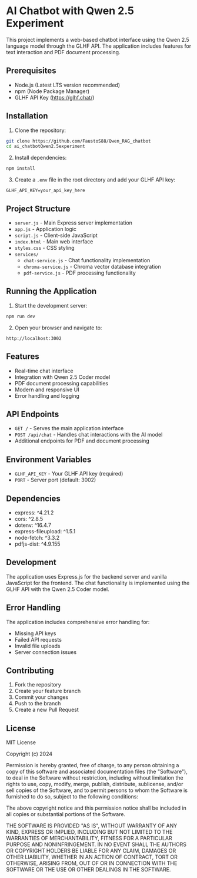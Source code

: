 # AI Chatbot with Qwen 2.5 Experiment

This project implements a web-based chatbot interface using the Qwen 2.5 language model through the GLHF API. The application includes features for text interaction and PDF document processing.

## Prerequisites

- Node.js (Latest LTS version recommended)
- npm (Node Package Manager)
- GLHF API Key (https://glhf.chat/)

## Installation

1. Clone the repository:
```bash
git clone https://github.com/FaustoS88/Qwen_RAG_chatbot
cd ai_chatbotQwen2.5experiment
```

2. Install dependencies:
```bash
npm install
```

3. Create a `.env` file in the root directory and add your GLHF API key:
```
GLHF_API_KEY=your_api_key_here
```

## Project Structure

- `server.js` - Main Express server implementation
- `app.js` - Application logic
- `script.js` - Client-side JavaScript
- `index.html` - Main web interface
- `styles.css` - CSS styling
- `services/`
  - `chat-service.js` - Chat functionality implementation
  - `chroma-service.js` - Chroma vector database integration
  - `pdf-service.js` - PDF processing functionality

## Running the Application

1. Start the development server:
```bash
npm run dev
```

2. Open your browser and navigate to:
```
http://localhost:3002
```

## Features

- Real-time chat interface
- Integration with Qwen 2.5 Coder model
- PDF document processing capabilities
- Modern and responsive UI
- Error handling and logging

## API Endpoints

- `GET /` - Serves the main application interface
- `POST /api/chat` - Handles chat interactions with the AI model
- Additional endpoints for PDF and document processing

## Environment Variables

- `GLHF_API_KEY` - Your GLHF API key (required)
- `PORT` - Server port (default: 3002)

## Dependencies

- express: ^4.21.2
- cors: ^2.8.5
- dotenv: ^16.4.7
- express-fileupload: ^1.5.1
- node-fetch: ^3.3.2
- pdfjs-dist: ^4.9.155

## Development

The application uses Express.js for the backend server and vanilla JavaScript for the frontend. The chat functionality is implemented using the GLHF API with the Qwen 2.5 Coder model.

## Error Handling

The application includes comprehensive error handling for:
- Missing API keys
- Failed API requests
- Invalid file uploads
- Server connection issues

## Contributing

1. Fork the repository
2. Create your feature branch
3. Commit your changes
4. Push to the branch
5. Create a new Pull Request

## License

MIT License

Copyright (c) 2024

Permission is hereby granted, free of charge, to any person obtaining a copy of this software and associated documentation files (the "Software"), to deal in the Software without restriction, including without limitation the rights to use, copy, modify, merge, publish, distribute, sublicense, and/or sell copies of the Software, and to permit persons to whom the Software is furnished to do so, subject to the following conditions:

The above copyright notice and this permission notice shall be included in all copies or substantial portions of the Software.

THE SOFTWARE IS PROVIDED "AS IS", WITHOUT WARRANTY OF ANY KIND, EXPRESS OR IMPLIED, INCLUDING BUT NOT LIMITED TO THE WARRANTIES OF MERCHANTABILITY, FITNESS FOR A PARTICULAR PURPOSE AND NONINFRINGEMENT. IN NO EVENT SHALL THE AUTHORS OR COPYRIGHT HOLDERS BE LIABLE FOR ANY CLAIM, DAMAGES OR OTHER LIABILITY, WHETHER IN AN ACTION OF CONTRACT, TORT OR OTHERWISE, ARISING FROM, OUT OF OR IN CONNECTION WITH THE SOFTWARE OR THE USE OR OTHER DEALINGS IN THE SOFTWARE.
